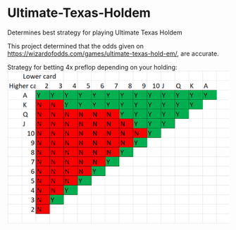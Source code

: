 # Ultimate-Texas-Holdem
Determines best strategy for playing Ultimate Texas Holdem

This project determined that the odds given on https://wizardofodds.com/games/ultimate-texas-hold-em/, are accurate. 

Strategy for betting 4x preflop depending on your holding:   
![Preview](./play_map.PNG)


